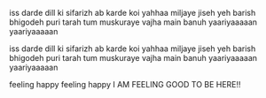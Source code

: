 

iss darde dill ki sifarizh
ab karde koi yahhaa
miljaye jiseh yeh barish
bhigodeh puri tarah
tum muskuraye vajha
main banuh
yaariyaaaaan 
yaariyaaaaan 

iss darde dill ki sifarizh
ab karde koi yahhaa
miljaye jiseh yeh barish
bhigodeh puri tarah
tum muskuraye vajha
main banuh
yaariyaaaaan 
yaariyaaaaan 

feeling happy
feeling happy
I AM FEELING GOOD TO BE HERE!!

